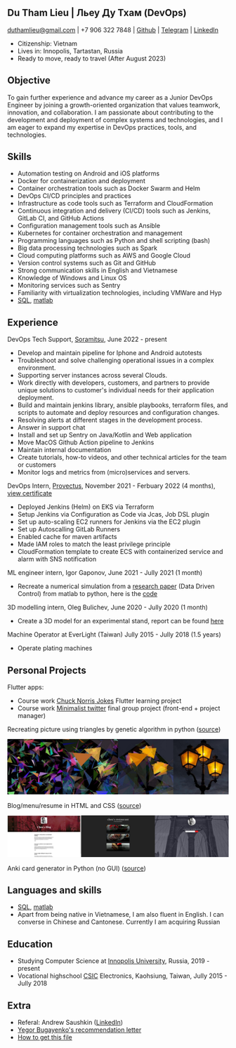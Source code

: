 ## Du Tham Lieu | Льеу Ду Тхам (DevOps)

duthamlieu@gmail.com | +7 906 322 7848 | [Github](https://github.com/pierrepicaud) | [Telegram](https://t.me/fluorescent_axolotl) | [LinkedIn](https://www.linkedin.com/in/duthamlieu/)


- Citizenship: Vietnam
- Lives in: Innopolis, Tartastan, Russia	
- Ready to move, ready to travel (After August 2023)

## Objective
To gain further experience and advance my career as a Junior DevOps Engineer by joining a growth-oriented organization that values teamwork, innovation, and collaboration. I am passionate about contributing to the development and deployment of complex systems and technologies, and I am eager to expand my expertise in DevOps practices, tools, and technologies.

## Skills
- Automation testing on Android and iOS platforms
- Docker for containerization and deployment
- Container orchestration tools such as Docker Swarm and Helm
- DevOps CI/CD principles and practices
- Infrastructure as code tools such as Terraform and CloudFormation
- Continuous integration and delivery (CI/CD) tools such as Jenkins, GitLab CI, and GitHub Actions
- Configuration management tools such as Ansible
- Kubernetes for container orchestration and management
- Programming languages such as Python and shell scripting (bash)
- Big data processing technologies such as Spark
- Cloud computing platforms such as AWS and Google Cloud
- Version control systems such as Git and GitHub
- Strong communication skills in English and Vietnamese
- Knowledge of Windows and Linux OS
- Monitoring services such as Sentry
- Familiarity with virtualization technologies, including VMWare and Hyp
- [SQL](./_resources/sql.md), [matlab](./_resources/matlab.md)

## Experience

DevOps Tech Support, [Soramitsu](https://soramitsu.co.jp/), June 2022 - present
- Develop and maintain pipeline for Iphone and Android autotests
- Troubleshoot and solve challenging operational issues in a complex environment.
- Supporting server instances across several Clouds.
- Work directly with developers, customers, and partners to provide unique solutions to customer's individual needs for their application deployment.
- Build and maintain jenkins library, ansible playbooks, terraform files, and scripts to automate and deploy resources and configuration changes.
- Resolving alerts at different stages in the development process.
- Answer in support chat
- Install and set up Sentry on Java/Kotlin and Web application
- Move MacOS Github Action pipeline to Jenkins
- Maintain internal documentation
- Create tutorials, how-to videos, and other technical articles for the team or customers
- Monitor logs and metrics from (micro)services and servers.

DevOps Intern, [Provectus](https://provectus.com/), November 2021 - Ferbuary 2022 (4 months), [view certificate](./_resources/devops.md)
- Deployed Jenkins (Helm) on EKS via Terraform
- Setup Jenkins via Configuration as Code via Jcas, Job DSL plugin
- Set up auto-scaling EC2 runners for Jenkins via the EC2 plugin
- Set up Autoscalling GitLab Runners
- Enabled cache for maven artifacts
- Made IAM roles to match the least privilege principle
- CloudFormation template to create ECS with containerized service and alarm with SNS notification


ML engineer intern, Igor Gaponov, June 2021 - Jully 2021 (1 month)
- Recreate a numerical simulation from a [research paper](https://arxiv.org/pdf/1611.03537.pdf) (Data Driven Control) from matlab to python, here is the [code](https://colab.research.google.com/drive/1MluMRif3-vMQV137lyqEi-uxBpX2NzRE?usp=sharing)

3D modelling intern, Oleg Bulichev, June 2020 - Jully 2020 (1 month)
- Create a 3D model for an experimental stand, report can be found [here](https://htmlpreview.github.io/?https://github.com/pierrepicaud/resume/blob/main/experimental_stand/intership_report.html)

Machine Operator at EverLight (Taiwan) Jully 2015 - Jully 2018 (1.5 years)
- Operate plating machines

## Personal Projects
Flutter apps:
- Course work [Chuck Norris Jokes](https://github.com/pierrepicaud/flutter_apps/tree/main/chuck_norris_jokes2) Flutter learning project
- Course work [Minimalist twitter](https://github.com/pierrepicaud/einstein) final group project (front-end + project manager)

Recreating picture using triangles by genetic algorithm in python ([source](https://github.com/pierrepicaud/recreate_images_from_triangle))

![triangles.jpeg](./_resources/triangles.jpeg)


Blog/menu/resume in HTML and CSS ([source](https://github.com/pierrepicaud/coding_playground/tree/main/web/toy_projects))


![websites.jpg](./_resources/websites.jpg)




Anki card generator in Python (no GUI) ([source](https://github.com/pierrepicaud/coding_playground/tree/main/python/anki_mental_math_generator))

## Languages and skills
- [SQL](./_resources/sql.md), [matlab](./_resources/matlab.md)
- Apart from being native in Vietnamese, I am also fluent in English. I can converse in Chinese and Cantonese. Currently I am acquiring Russian

## Education
- Studying Computer Science at [Innopolis University](https://innopolis.university/en/), Russia, 2019 - present
- Vocational highschool [CSIC](https://www.csic.khc.edu.tw/website/csic_EN/index.htm) Electronics, Kaohsiung, Taiwan, Jully 2015 - Jully 2018

## Extra
- Referal: Andrew Saushkin ([LinkedIn](https://www.linkedin.com/in/andrew-saushkin/))
- [Yegor Bugayenko's recommendation letter](https://www.yegor256.com/2021/12/01/teaching.html)
- [How to get this file](https://superuser.com/a/722374)

